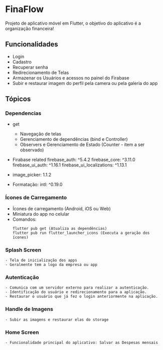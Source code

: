 # FinaFlow
Projeto de aplicativo móvel em Flutter, o objetivo do aplicativo é a organização financeira!

## Funcionalidades
   
   - Login
   - Cadastro
   - Recuperar senha
   - Redirecionamento de Telas
   - Armazenar os Usuários e acessos no painel do Firabase
   - Subir e restaurar imagem do perfil pela camera ou pela galeria do app

## Tópicos

### Dependencias 

- get
    - Navegação de telas
    - Gerenciamento de dependências (bind e Controller)
    - Observers e Gerenciamento de Estado (Counter - item a ser observado)

- Firabase related
   firebase_auth: ^5.4.2
   firebase_core: ^3.11.0
   firebase_ui_auth: ^1.16.1
   firebase_ui_localizations: ^1.13.1

- image_picker: 1.1.2

- Formatação:
  intl: ^0.19.0
    

### Ícones de Carregamento

- Ícones de carregamento (Android, iOS ou Web)
- Miniatura do app no celular
- Comandos:
    ``` 
    flutter pub get (Atualiza as dependências)
    flutter pub run flutter_launcher_icons (Executa a geração dos ícones)
    ```  

### Splash Screen

    - Tela de inicialização dos apps
    - Geralmente tem a logo da empresa ou app


### Autenticação

    - Comunica com um servidor externo para realizar a autenticação.
    - Identificação do usuário e redirecionamento para a aplicação.
    - Restaurar o usuário que já fez o login anteriormente na aplicação.


### Handle de Imagens
    - Subir as imagens e restaurar elas do storage

### Home Screen

    - Funcionalidade principal do aplicativo: Salvar as Despesas mensais 

    